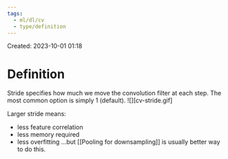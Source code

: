 ```yaml
---
tags:
  - ml/dl/cv
  - type/definition
---
```

Created: 2023-10-01 01:18
# Definition

Stride specifies how much we move the convolution filter at each step. The most common option is simply 1 (default).
![][cv-stride.gif]

Larger stride means:
- less feature correlation
- less memory required
- less overfitting
...but [[Pooling for downsampling]] is usually better way to do this.